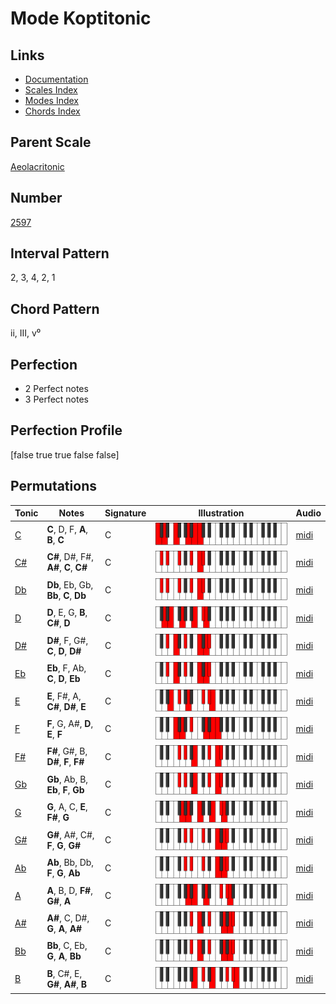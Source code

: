# Mode Koptitonic

## Links

- [Documentation](index.md)
- [Scales Index](Scales.md)
- [Modes Index](Modes.md)
- [Chords Index](Chords.md)

## Parent Scale

[Aeolacritonic](ScaleAeolacritonic.md)

## Number

[2597](https://ianring.com/musictheory/scales/2597)

## Interval Pattern

2, 3, 4, 2, 1

## Chord Pattern

ii, III, v⁰

## Perfection

- 2 Perfect notes
- 3 Perfect notes

## Perfection Profile

[false true true false false]

## Permutations

| Tonic | Notes | Signature | Illustration | Audio |
|-------|-------|-----------|--------------|-------|
| [C](ModeCNaturalKoptitonic.md) | **C**, D, F, **A**, **B**, **C** | C | ![CNaturalKoptitonic](ModeCNaturalKoptitonic.png) | [midi](https://github.com/edipermadi/music/blob/main/docs/ModeCNaturalKoptitonic.mid?raw=true) |
| [C#](ModeCSharpKoptitonic.md) | **C#**, D#, F#, **A#**, **C**, **C#** | C | ![CSharpKoptitonic](ModeCSharpKoptitonic.png) | [midi](https://github.com/edipermadi/music/blob/main/docs/ModeCSharpKoptitonic.mid?raw=true) |
| [Db](ModeDFlatKoptitonic.md) | **Db**, Eb, Gb, **Bb**, **C**, **Db** | C | ![DFlatKoptitonic](ModeDFlatKoptitonic.png) | [midi](https://github.com/edipermadi/music/blob/main/docs/ModeDFlatKoptitonic.mid?raw=true) |
| [D](ModeDNaturalKoptitonic.md) | **D**, E, G, **B**, **C#**, **D** | C | ![DNaturalKoptitonic](ModeDNaturalKoptitonic.png) | [midi](https://github.com/edipermadi/music/blob/main/docs/ModeDNaturalKoptitonic.mid?raw=true) |
| [D#](ModeDSharpKoptitonic.md) | **D#**, F, G#, **C**, **D**, **D#** | C | ![DSharpKoptitonic](ModeDSharpKoptitonic.png) | [midi](https://github.com/edipermadi/music/blob/main/docs/ModeDSharpKoptitonic.mid?raw=true) |
| [Eb](ModeEFlatKoptitonic.md) | **Eb**, F, Ab, **C**, **D**, **Eb** | C | ![EFlatKoptitonic](ModeEFlatKoptitonic.png) | [midi](https://github.com/edipermadi/music/blob/main/docs/ModeEFlatKoptitonic.mid?raw=true) |
| [E](ModeENaturalKoptitonic.md) | **E**, F#, A, **C#**, **D#**, **E** | C | ![ENaturalKoptitonic](ModeENaturalKoptitonic.png) | [midi](https://github.com/edipermadi/music/blob/main/docs/ModeENaturalKoptitonic.mid?raw=true) |
| [F](ModeFNaturalKoptitonic.md) | **F**, G, A#, **D**, **E**, **F** | C | ![FNaturalKoptitonic](ModeFNaturalKoptitonic.png) | [midi](https://github.com/edipermadi/music/blob/main/docs/ModeFNaturalKoptitonic.mid?raw=true) |
| [F#](ModeFSharpKoptitonic.md) | **F#**, G#, B, **D#**, **F**, **F#** | C | ![FSharpKoptitonic](ModeFSharpKoptitonic.png) | [midi](https://github.com/edipermadi/music/blob/main/docs/ModeFSharpKoptitonic.mid?raw=true) |
| [Gb](ModeGFlatKoptitonic.md) | **Gb**, Ab, B, **Eb**, **F**, **Gb** | C | ![GFlatKoptitonic](ModeGFlatKoptitonic.png) | [midi](https://github.com/edipermadi/music/blob/main/docs/ModeGFlatKoptitonic.mid?raw=true) |
| [G](ModeGNaturalKoptitonic.md) | **G**, A, C, **E**, **F#**, **G** | C | ![GNaturalKoptitonic](ModeGNaturalKoptitonic.png) | [midi](https://github.com/edipermadi/music/blob/main/docs/ModeGNaturalKoptitonic.mid?raw=true) |
| [G#](ModeGSharpKoptitonic.md) | **G#**, A#, C#, **F**, **G**, **G#** | C | ![GSharpKoptitonic](ModeGSharpKoptitonic.png) | [midi](https://github.com/edipermadi/music/blob/main/docs/ModeGSharpKoptitonic.mid?raw=true) |
| [Ab](ModeAFlatKoptitonic.md) | **Ab**, Bb, Db, **F**, **G**, **Ab** | C | ![AFlatKoptitonic](ModeAFlatKoptitonic.png) | [midi](https://github.com/edipermadi/music/blob/main/docs/ModeAFlatKoptitonic.mid?raw=true) |
| [A](ModeANaturalKoptitonic.md) | **A**, B, D, **F#**, **G#**, **A** | C | ![ANaturalKoptitonic](ModeANaturalKoptitonic.png) | [midi](https://github.com/edipermadi/music/blob/main/docs/ModeANaturalKoptitonic.mid?raw=true) |
| [A#](ModeASharpKoptitonic.md) | **A#**, C, D#, **G**, **A**, **A#** | C | ![ASharpKoptitonic](ModeASharpKoptitonic.png) | [midi](https://github.com/edipermadi/music/blob/main/docs/ModeASharpKoptitonic.mid?raw=true) |
| [Bb](ModeBFlatKoptitonic.md) | **Bb**, C, Eb, **G**, **A**, **Bb** | C | ![BFlatKoptitonic](ModeBFlatKoptitonic.png) | [midi](https://github.com/edipermadi/music/blob/main/docs/ModeBFlatKoptitonic.mid?raw=true) |
| [B](ModeBNaturalKoptitonic.md) | **B**, C#, E, **G#**, **A#**, **B** | C | ![BNaturalKoptitonic](ModeBNaturalKoptitonic.png) | [midi](https://github.com/edipermadi/music/blob/main/docs/ModeBNaturalKoptitonic.mid?raw=true) |

